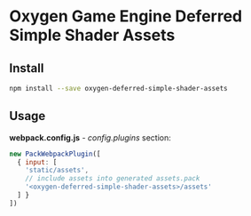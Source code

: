# Oxygen Game Engine Deferred Simple Shader Assets

## Install
```bash
npm install --save oxygen-deferred-simple-shader-assets
```

## Usage
**webpack.config.js** - *config.plugins* section:
```javascript
new PackWebpackPlugin([
  { input: [
    'static/assets',
    // include assets into generated assets.pack
    '<oxygen-deferred-simple-shader-assets>/assets'
  ] }
])
```
